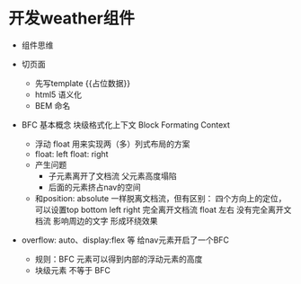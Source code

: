 # 开发weather组件

- 组件思维 
- 切页面 
   - 先写template {{占位数据}}
   - html5 语义化
   - BEM 命名

   
- BFC 基本概念   块级格式化上下文
   Block Formating Context 
   - 浮动 float 用来实现两（多）列式布局的方案
   - float: left float: right
   - 产生问题
     - 子元素离开了文档流 父元素高度塌陷
     - 后面的元素挤占nav的空间
   - 和position: absolute 一样脱离文档流，但有区别： 
     四个方向上的定位，可以设置top bottom left right  完全离开文档流
     float 左右  没有完全离开文档流 影响周边的文字 形成环绕效果
 
- overflow: auto、display:flex 等 给nav元素开启了一个BFC 
  - 规则：BFC 元素可以得到内部的浮动元素的高度
  - 块级元素 不等于 BFC 
   